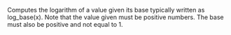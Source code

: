 Computes the logarithm of a value given its base typically written as log_base(x). Note that the value given must be positive numbers. The base must also be positive and not equal to 1.
